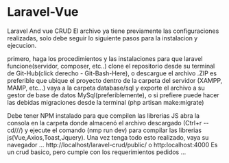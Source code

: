 # Laravel-Vue
Laravel And vue CRUD El archivo ya tiene previamente las configuraciones realizadas, solo debe seguir lo siguiente pasos para la instalacion y ejecucion.

primero, haga los procedimientos y las instalaciones para que laravel funcione(servidor, composer, etc..) clone el repositorio desde su terminal de Git-Hub(click derecho - Git-Bash-Here), o descargue el archivo .ZIP es preferible que ubique el proyecto dentro de la carpeta del servidor (XAMPP, MAMP, etc...) vaya a la carpeta database/sql y exporte el archivo a su gestor de base de datos MySql(preferiblemente), o si prefiere puede hacer las debidas migraciones desde la terminal (php artisan make:migrate)

Debe tener NPM instalado para que compilen las librerias JS
abra la consola en la carpeta donde almacenó el archivo descargado (Ctrl+r -- cd///) y ejecute el comando (nmp run dev) para compilar las librerias js(Vue,Axios,Toast,Jquery). Una vez tenga todo esto realizado, vaya su navegador ... http://localhost/laravel-crud/public/
o http:localhost:4000
Es un crud basico, pero cumple con los requerimientos pedidos ...
